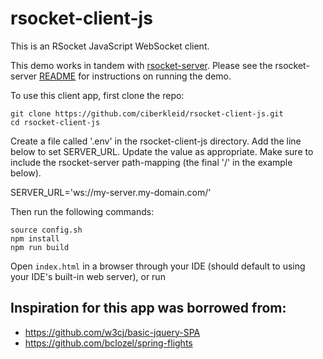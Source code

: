 # rsocket-client-js

This is an RSocket JavaScript WebSocket client.
 
This demo works in tandem with [rsocket-server](https://github.com/ciberkleid/rsocket-server).
Please see the rsocket-server [README](https://github.com/ciberkleid/rsocket-server/blob/master/README.md) for instructions on running the demo.

To use this client app, first clone the repo:
```
git clone https://github.com/ciberkleid/rsocket-client-js.git
cd rsocket-client-js
```

Create a file called '.env' in the rsocket-client-js directory.
Add the line below to set SERVER_URL.
Update the value as appropriate.
Make sure to include the rsocket-server path-mapping (the final '/' in the example below).

SERVER_URL='ws://my-server.my-domain.com/'

Then run the following commands:

```
source config.sh
npm install
npm run build
```

Open `index.html` in a browser through your IDE (should default to using your IDE's built-in web server), or run



## Inspiration for this app was borrowed from:
- https://github.com/w3cj/basic-jquery-SPA 
- https://github.com/bclozel/spring-flights